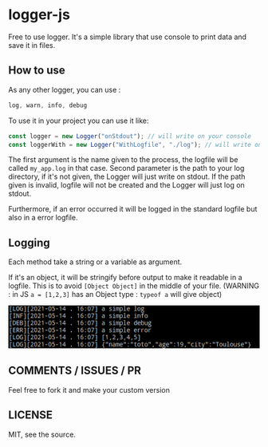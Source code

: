 # logger-js

Free to use logger. It's a simple library that use console to print data and save it in files.

## How to use

As any other logger, you can use :

```js
log, warn, info, debug 
```

To use it in your project you can use it like:

```js
const logger = new Logger("onStdout"); // will write on your console
const loggerWith = new Logger("WithLogfile", "./log"); // will write on your console and save in a logfile
```

The first argument is the name given to the process, the logfile will be called `my_app.log` in that case. Second parameter is the path to your log directory, if it's not given, the Logger will just write on stdout. If the path given is invalid, logfile will not be created and the Logger will just log on stdout.

Furthermore, if an error occurred it will be logged in the standard logfile but also in a error logfile.

## Logging

Each method take a string or a variable as argument.

If it's an object, it will be stringify before output to make it readable in a logfile. This is to avoid `[Object Object]` in the middle of your file. (WARNING : in JS `a = [1,2,3]` has an Object type : `typeof a` will give object)

![log example](https://github.com/calvetalex/logger-js/blob/main/.images/output.png)

## COMMENTS / ISSUES / PR

Feel free to fork it and make your custom version

## LICENSE

MIT, see the source.
